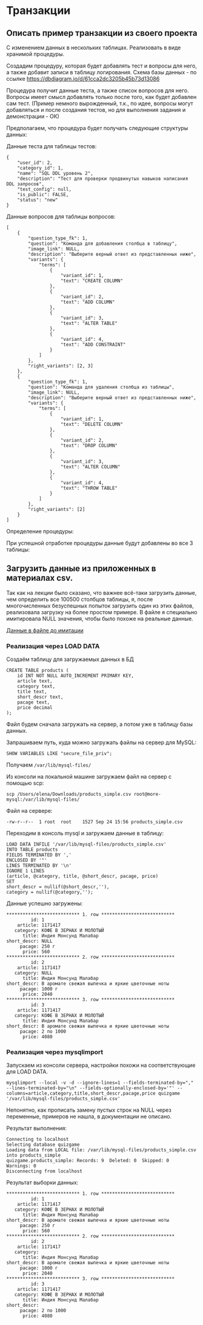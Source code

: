 # Транзакции

## Описать пример транзакции из своего проекта 
C изменением данных в нескольких таблицах. Реализовать в виде хранимой процедуры.

Создадим процедуру, которая будет добавлять тест и вопросы для него, а также добавит записи в таблицу логирования. Схема базы данных - по ссылке https://dbdiagram.io/d/61cca2dc3205b45b73d13086 

Процедура получит данные теста, а также список вопросов для него. Вопросы имеет смысл добавлять только после того, как будет добавлен сам тест. (Пример немного вырожденный, т.к., по идее, вопросы могут добавляться и после создания тестов, но для выполнения задания и демонстрации - ОК)

Предполагаем, что процедура будет получать следующие структуры данных:

Данные теста для таблицы тестов:
```
{
    "user_id": 2, 
    "category_id": 1, 
    "name": "SQL DDL уровень 2", 
    "description": "Тест для проверки продвинутых навыков написания DDL запросов", 
    "test_config": null, 
    "is_public": FALSE, 
    "status": "new"
}
```

Данные вопросов для таблицы вопросов:
```
[
    {
        "question_type_fk": 1, 
        "question": "Команда для добавления столбца в таблицу", 
        "image_link": NULL, 
        "description": "Выберите верный ответ из представленных ниже", 
        "variants": {
            "terms": [
                {
                    "variant_id": 1,
                    "text": "CREATE COLUMN"
                },
                {
                    "variant_id": 2,
                    "text": "ADD COLUMN"
                },
                {
                    "variant_id": 3,
                    "text": "ALTER TABLE"
                },
                {
                    "variant_id": 4,
                    "text": "ADD CONSTRAINT"
                }
            ]
        }, 
        "right_variants": [2, 3]
    },
    {
        "question_type_fk": 1, 
        "question": "Команда для удаления столбца из таблицы", 
        "image_link": NULL, 
        "description": "Выберите верный ответ из представленных ниже", 
        "variants": {
            "terms": [
                {
                    "variant_id": 1,
                    "text": "DELETE COLUMN"
                },
                {
                    "variant_id": 2,
                    "text": "DROP COLUMN"
                },
                {
                    "variant_id": 3,
                    "text": "ALTER COLUMN"
                },
                {
                    "variant_id": 4,
                    "text": "THROW TABLE"
                }
            ]
        }, 
        "right_variants": [2]
    }
]
```

Определение процедуры:



При успешной отработке процедуры данные будут добавлены во все 3 таблицы:



## Загрузить данные из приложенных в материалах csv.

Так как на лекции было сказано, что важнее всё-таки загрузить данные, чем определить все 100500 столбцов таблицы, я, после многочисленных безуспешных попыток загрузить один из этих файлов, реализовала загрузку на более простом примере. В файле я специально имитировала NULL значения, чтобы было похоже на реальные данные. 

[Данные в файле до имитации](/images/product_data.png)

### Реализация через LOAD DATA

Создаём таблицу для загружаемых данных в БД

```
CREATE TABLE products (
    id INT NOT NULL AUTO_INCREMENT PRIMARY KEY,
    article text,
    category text,
    title text,
    short_descr text,
    pacage text,
    price decimal
);
```

Файл будем сначала загружать на сервер, а потом уже в таблицу базы данных.

Запрашиваем путь, куда можно загружать файлы на сервер для MySQL:

`SHOW VARIABLES LIKE "secure_file_priv";`

Получаем `/var/lib/mysql-files/`

Из консоли на локальной машине загружаем файл на сервер с помощью scp:

`scp /Users/elena/Downloads/products_simple.csv root@more-mysql:/var/lib/mysql-files/`

Файл на сервере:

`-rw-r--r--  1 root  root    1527 Sep 24 15:56 products_simple.csv`

Переходим в консоль mysql и загружаем данные в таблицу:

```
LOAD DATA INFILE '/var/lib/mysql-files/products_simple.csv' 
INTO TABLE products 
FIELDS TERMINATED BY ','
ENCLOSED BY '"'
LINES TERMINATED BY '\n'
IGNORE 1 LINES
(article, @category, title, @short_descr, pacage, price)
SET
short_descr = nullif(@short_descr,''),
category = nullif(@category,'');
```

Данные успешно загружены:

```
*************************** 1. row ***************************
         id: 1
    article: 1171417
   category: КОФЕ В ЗЕРНАХ И МОЛОТЫЙ
      title: Индия Монсунд Малабар
short_descr: NULL
     pacage: 250 г
      price: 560
*************************** 2. row ***************************
         id: 2
    article: 1171417
   category: NULL
      title: Индия Монсунд Малабар
short_descr: В аромате свежая выпечка и яркие цветочные ноты
     pacage: 1000 г
      price: 2040
*************************** 3. row ***************************
         id: 3
    article: 1171417
   category: КОФЕ В ЗЕРНАХ И МОЛОТЫЙ
      title: Индия Монсунд Малабар
short_descr: В аромате свежая выпечка и яркие цветочные ноты
     pacage: 2 по 1000
      price: 4080
```

### Реализация через mysqlimport

Запускаем из консоли сервера, настройки похожи на соответствующие для LOAD DATA.

```
mysqlimport --local -v -d --ignore-lines=1 --fields-terminated-by="," --lines-terminated-by="\n" --fields-optionally-enclosed-by='"' --columns=article,category,title,short_descr,pacage,price quizgame '/var/lib/mysql-files/products_simple.csv'
```

Непонятно, как прописать замену пустых строк на NULL через переменные, примеров не нашла, в документации не описано.

Результат выполнения:

```
Connecting to localhost
Selecting database quizgame
Loading data from LOCAL file: /var/lib/mysql-files/products_simple.csv into products_simple
quizgame.products_simple: Records: 9  Deleted: 0  Skipped: 0  Warnings: 0
Disconnecting from localhost
```

Результат выборки данных:

```
*************************** 1. row ***************************
         id: 1
    article: 1171417
   category: КОФЕ В ЗЕРНАХ И МОЛОТЫЙ
      title: Индия Монсунд Малабар
short_descr: В аромате свежая выпечка и яркие цветочные ноты
     pacage: 250 г
      price: 560
*************************** 2. row ***************************
         id: 2
    article: 1171417
   category:
      title: Индия Монсунд Малабар
short_descr: В аромате свежая выпечка и яркие цветочные ноты
     pacage: 1000 г
      price: 2040
*************************** 3. row ***************************
         id: 3
    article: 1171417
   category: КОФЕ В ЗЕРНАХ И МОЛОТЫЙ
      title: Индия Монсунд Малабар
short_descr:
     pacage: 2 по 1000
      price: 4080
```
